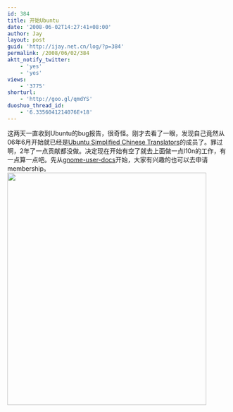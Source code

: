 ```yaml
---
id: 384
title: 开始Ubuntu
date: '2008-06-02T14:27:41+08:00'
author: Jay
layout: post
guid: 'http://ijay.net.cn/log/?p=384'
permalink: /2008/06/02/384
aktt_notify_twitter:
    - 'yes'
    - 'yes'
views:
    - '3775'
shorturl:
    - 'http://goo.gl/qmdYS'
duoshuo_thread_id:
    - '6.3356041214076E+18'
---
```


这两天一直收到Ubuntu的bug报告，很奇怪。刚才去看了一眼，发现自己竟然从06年6月开始就已经是<a title="Ubuntu Simplified Chinese Translators" href="https://launchpad.net/~ubuntu-l10n-zh-cn" target="_blank">Ubuntu Simplified Chinese Translators</a>的成员了。罪过啊，2年了一点贡献都没做。决定现在开始有空了就去上面做一点l10n的工作，有一点算一点吧。先从<a href="https://translations.launchpad.net/ubuntu/hardy/+source/gnome-user-docs" target="_blank">gnome-user-docs</a>开始，大家有兴趣的也可以去申请membership。
<a href="http://jayxu.com/log/wp-content/uploads/2008/06/ubuntu.png"><img class="aligncenter size-full wp-image-385" title="ubuntu" src="http://jayxu.com/log/wp-content/uploads/2008/06/ubuntu.png" alt="" width="452" height="527" /></a>